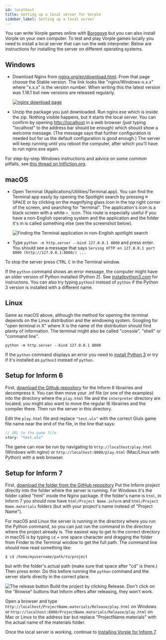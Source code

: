 ```yaml
---
id: localhost
title: Setting up a local server for Vorple
sidebar_label: Setting up a local server
---
```


You can write Vorple games online with [Borogove](borogove.html) but you can also install Vorple on your own computer. To test and play Vorple games locally you need to install a local server that can run the web interpreter. Below are instructions for installing the server on different operating systems.


## Windows

- Download Nginx from [nginx.org/en/download.html](http://nginx.org/en/download.html). From that page choose the Stable version. The link looks like "nginx/Windows-x.x.x" where "x.x.x" is the version number. When writing this the latest version was 1.16.1 but new versions are released regularly.
  
  [![nginx download page](/img/nginx-download.png)](http://nginx.org/en/download.html)

- Unzip the package you just downloaded. Run nginx.exe which is inside the zip. Nothing visible happens, but it starts the local server. You can confirm by opening [http://localhost](http://localhost) in a web browser (just typing "localhost" to the address bar should be enough) which should show a welcome message. (The message says that further configuration is needed but for us the default configuration is good enough.) The server will keep running until you reboot the computer, after which you'll have to run nginx.exe again.

For step-by-step Windows instructions and advice on some common pitfalls, see [this thread on Intfiction.org](https://intfiction.org/t/this-is-dumb-but-how-do-i-install-vorple/42072/2).
  

## macOS

- Open Terminal (Applications/Utilities/Terminal.app). You can find the Terminal app easily by opening the Spotlight search by pressing <kbd>&#8984;</kbd> <kbd>SPACE</kbd> or by clicking on the magnifying glass icon in the top right corner of the screen, and searching for "terminal". The application's icon is a black screen with a white `>_` icon. This route is especially useful if you have a non-English operating system and the application and the folder it's in is called something else (see the screenshot below).
  
  ![Finding the Terminal application in non-English spotlight search](/img/terminal-spotlight.png)

- Type `python -m http.server --bind 127.0.0.1 8000` and press enter. You should see a message that says `Serving HTTP on 127.0.0.1 port 8000 (http://127.0.0.1:8000/) ...`

To stop the server press <kbd>CTRL</kbd> <kbd>C</kbd> in the Terminal window.

If the `python` command shows an error message, the computer might have an older version of Python installed (Python 2). See [installpython3.com](https://installpython3.com/mac/) for instructons. You can also try typing `python3` instead of `python` if the Python 3 version is installed with a different name.


## Linux

Same as macOS above, although the method for opening the terminal depends on the Linux distribution and the windowing system. Googling for "open terminal in X" where X is the name of the distribution should find plenty of information. The terminal might also be called "console", "shell" or "command line".

    python -m http.server --bind 127.0.0.1 8000

If the `python` command displays an error you need to [install Python 3](https://installpython3.com/linux/) or try if it's installed as `python3` instead of `python`.



## Setup for Inform 6

First, [download the Github repository](https://github.com/vorple/inform6) for the
Inform 6 librairies and decompress it. You can then move your .inf file (or one of
the examples) into the directory where the `play.html` file and the `interpreter`
directory are located; you might also want to move the regular I6 librairies and
the compiler there. Then run the server in this directory.

Edit the `play.html` file and replace `"test.ulx"` with the correct Glulx game 
file name near the end of the file, in the line that says:
    
```js
// URL to the game file
story: "test.ulx"
```
 
The game can now be run by navigating to `http://localhost/play.html` 
(Windows with nginx) or `http://localhost:8000/play.html` (Mac/Linux with Python) 
with a web browser.


## Setup for Inform 7 

First, [download the folder from the GitHub repository](https://github.com/vorple/inform7)
Put the Inform project directly into the folder where the server is running.
For Windows it's the folder called "html" inside the Nginx package. 
If the folder's name is `html`, in Inform 7 you should now have 
`html/Project Name.inform` and  `html/Project Name.materials` folders 
(but with your project's name instead of "Project Name").
  
For macOS and Linux the server is running in the directory where you run the 
Python command, so you can just run the command in the directory where the 
project already is. The easiest way to get to the correct directory in macOS is 
by typing `cd` + one space character and dragging the folder from Finder to the 
Terminal window to get the full path. The command line should now read something 
like: 

    $ cd /home/myusername/path/to/project
     
but with the folder's actual path (make sure that space after "cd" is there.) 
Then press enter. Do this before running the `python` command and the server
starts directly in the correct place. 

<img src="/img/release-button.png" alt="The release button" class="float-right">
Build the project by clicking Release. Don't click on the "Browse" buttons that 
Inform offers after releasing, they won't work.

Open a browser and type `http://localhost/ProjectName.materials/Release/play.html`
on Windows or `http://localhost:8000/ProjectName.materials/Release/play.html`
on Mac or Linux to the address bar but replace "ProjectName.materials" with the 
actual name of the materials folder.
  
Once the local server is working, continue to [Installing Vorple for Inform 7](i7-installation.html).
